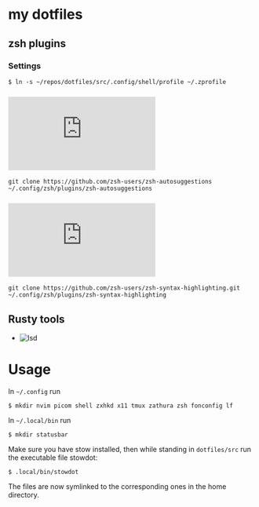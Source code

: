 # my dotfiles

## zsh plugins

### Settings

`$ ln -s ~/repos/dotfiles/src/.config/shell/profile ~/.zprofile`

### ![autosuggestions](https://github.com/zsh-users/zsh-autosuggestions/blob/master/INSTALL.md)
`git clone https://github.com/zsh-users/zsh-autosuggestions ~/.config/zsh/plugins/zsh-autosuggestions`
### ![syntax highlighting](https://github.com/zsh-users/zsh-syntax-highlighting/blob/master/INSTALL.md)
`git clone https://github.com/zsh-users/zsh-syntax-highlighting.git ~/.config/zsh/plugins/zsh-syntax-highlighting`

## Rusty tools

* ![lsd]()

# Usage

In `~/.config` run

```$ mkdir nvim picom shell zxhkd x11 tmux zathura zsh fonconfig lf```

In `~/.local/bin` run

```$ mkdir statusbar```

Make sure you have stow installed, then while standing in `dotfiles/src` run the executable file stowdot:

```$ .local/bin/stowdot```

The files are now symlinked to the corresponding ones in the home directory.
